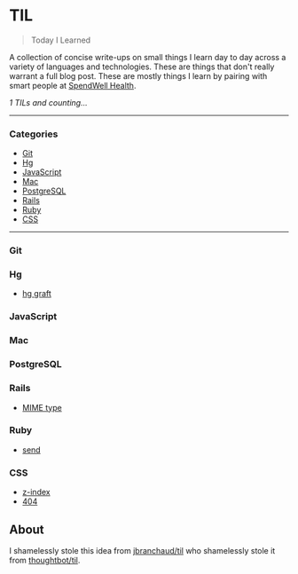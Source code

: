 # TIL

> Today I Learned

A collection of concise write-ups on small things I learn day to day across a
variety of languages and technologies. These are things that don't really
warrant a full blog post. These are mostly things I learn by pairing with
smart people at [SpendWell Health](https://www.spendwellhealth.com/).

_1 TILs and counting..._

---

### Categories

* [Git](#git)
* [Hg](#hg)
* [JavaScript](#javascript)
* [Mac](#mac)
* [PostgreSQL](#postgresql)
* [Rails](#rails)
* [Ruby](#ruby)
* [CSS](#css)

---

### Git

### Hg

- [hg graft](hg/hg_graft.md)

### JavaScript

### Mac

### PostgreSQL

### Rails

- [MIME type](Rails/mime_type.md)

### Ruby

- [send](ruby/send.md)

### CSS

- [z-index](css/z-index.md)
- [404](Rails/404.md)

## About

I shamelessly stole this idea from [jbranchaud/til](https://github.com/jbranchaud/til) who shamelessly stole it from
[thoughtbot/til](https://github.com/thoughtbot/til).
